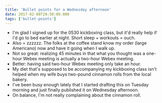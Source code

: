 ```yaml
---
title: 'Bullet points for a Wednesday afternoon'
date: 2017-02-08T20:50:09.000
tags: ['bullet-points']
---
```


- I'm glad I signed up for the 0530 kickboxing class, but it'd really help if I'd go to bed earlier at night. Short sleep + workouts = ouch.
- Also = zzzzzz. The folks at the coffee stand know my order (large Americano) now and have it going when I walk up.
- Not so great: realizing 45 minutes in that what you thought was a one-hour Webex meeting is actually a two-hour Webex meeting.
- Better: having said two-hour Webex meeting only take an hour.
- My diet that's supposed to be accompanying my kickboxing class isn't helped when my wife buys two-pound cinnamon rolls from the local bakery.
- I've been busy enough lately that I started drafting this on Tuesday morning and just finally published it on Wednesday afternoon.
- On balance, I'm not really complaining about the cinnamon roll.
